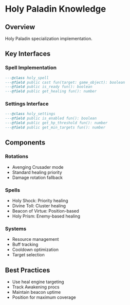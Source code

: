 # Holy Paladin Knowledge

## Overview
Holy Paladin specialization implementation.

## Key Interfaces

### Spell Implementation
```lua
---@class holy_spell
---@field public cast fun(target: game_object): boolean
---@field public is_ready fun(): boolean
---@field public get_healing fun(): number
```

### Settings Interface
```lua
---@class holy_settings
---@field public is_enabled fun(): boolean
---@field public get_hp_threshold fun(): number
---@field public get_min_targets fun(): number
```

## Components

### Rotations
- Avenging Crusader mode
- Standard healing priority
- Damage rotation fallback

### Spells
- Holy Shock: Priority healing
- Divine Toll: Cluster healing
- Beacon of Virtue: Position-based
- Holy Prism: Enemy-based healing

### Systems
- Resource management
- Buff tracking
- Cooldown optimization
- Target selection

## Best Practices
- Use heal engine targeting
- Track Awakening procs
- Maintain beacon uptime
- Position for maximum coverage
